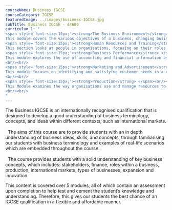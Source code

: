 ```yaml
---
courseName: Business IGCSE
courseCategory: IGCSE
featuredImage: ../images/business-IGCSE.jpg
subTitle: Business IGCSE - £4600
curriculum_1: "
<span style='font-size:15px;'><strong>The Business Environment</strong></span> <br/><br/>
This module covers the various objectives of a business, changing business environments and criteria for judging success. The focus is on the importance of having clear business objectives and how the business environment provides opportunities for, and imposes constraints upon, the pursuit of these objectives.<br/><br/>
<span style='font-size:15px;'><strong>Human Resources and Training</strong> </span> <br/><br/>
This section looks at people in organisations, focusing on their roles, relationships and management in business.<br/><br/>
<span style='font-size:15px;'><strong>Business Performance</strong> </span><br/><br/>
This module explores the use of accounting and financial information as an aid to decision making.
<br/><br/>
<span style='font-size:15px;'><strong>Marketing and Advertisement</strong> </span><br/><br/>
This module focuses on identifying and satisfying customer needs in a changing and competitive international environment.
<br/><br/>
<span style='font-size:15px;'><strong>Production</strong> </span><br/><br/>
This Module examines the way organisations use and manage resources to produce goods and services.
<br/><br/>
"
---
```

The Business IGCSE is an internationally recognised qualification that is designed to develop a good understanding of business terminology, concepts, and ideas within different contexts, such as international markets.
<br/><br/>
  <i class="fas fa-check-circle" style="color:#464660; margin-right:8px"></i>   The aims of this course are to provide students with an in depth understanding of business ideas, skills, and concepts, through familiarising our students with business terminology and examples of real-life scenarios which are embedded throughout the course.
  <br/><br/>
  <i class="fas fa-check-circle" style="color:#464660; margin-right:8px"></i>   The course provides students with a solid understanding of key business concepts, which includes: stakeholders, finance, roles within a business, production, international markets, types of businesses, expansion and innovation.

This content is covered over 5 modules, all of which contain an assessment upon completion to help test and cement the student’s knowledge and understanding. Therefore, this gives our students the best chance of an IGCSE qualification in a flexible and affordable manner.